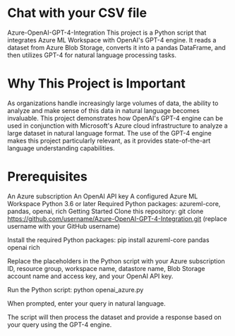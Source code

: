 # Chat with your CSV file
Azure-OpenAI-GPT-4-Integration
This project is a Python script that integrates Azure ML Workspace with OpenAI's GPT-4 engine. It reads a dataset from Azure Blob Storage, converts it into a pandas DataFrame, and then utilizes GPT-4 for natural language processing tasks.

# Why This Project is Important
As organizations handle increasingly large volumes of data, the ability to analyze and make sense of this data in natural language becomes invaluable. This project demonstrates how OpenAI's GPT-4 engine can be used in conjunction with Microsoft's Azure cloud infrastructure to analyze a large dataset in natural language format. The use of the GPT-4 engine makes this project particularly relevant, as it provides state-of-the-art language understanding capabilities.

# Prerequisites
An Azure subscription
An OpenAI API key
A configured Azure ML Workspace
Python 3.6 or later
Required Python packages: azureml-core, pandas, openai, rich
Getting Started
Clone this repository: git clone https://github.com/username/Azure-OpenAI-GPT-4-Integration.git (replace username with your GitHub username)

Install the required Python packages: pip install azureml-core pandas openai rich

Replace the placeholders in the Python script with your Azure subscription ID, resource group, workspace name, datastore name, Blob Storage account name and access key, and your OpenAI API key.

Run the Python script: python openai_azure.py

When prompted, enter your query in natural language.

The script will then process the dataset and provide a response based on your query using the GPT-4 engine.
